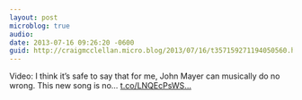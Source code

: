 ```yaml
---
layout: post
microblog: true
audio: 
date: 2013-07-16 09:26:20 -0600
guid: http://craigmcclellan.micro.blog/2013/07/16/t357159271194050560.html
---
```

Video: I think it’s safe to say that for me, John Mayer can musically do no wrong. This new song is no... [t.co/LNQEcPsWS...](http://t.co/LNQEcPsWS9)
